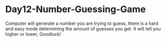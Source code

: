 # Day12-Number-Guessing-Game
Computer will generate a number you are trying to guess, there is a hard and easy mode determining the amount of guesses you get.
It will tell you higher or lower, Goodluck!
